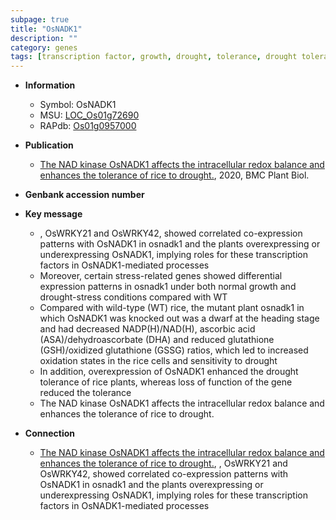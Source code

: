 ```yaml
---
subpage: true
title: "OsNADK1"
description: ""
category: genes
tags: [transcription factor, growth, drought, tolerance, drought tolerance, dwarf, Kinase, kinase]
---
```


* **Information**  
    + Symbol: OsNADK1  
    + MSU: [LOC_Os01g72690](http://rice.plantbiology.msu.edu/cgi-bin/ORF_infopage.cgi?orf=LOC_Os01g72690)  
    + RAPdb: [Os01g0957000](http://rapdb.dna.affrc.go.jp/viewer/gbrowse_details/irgsp1?name=Os01g0957000)  

* **Publication**  
    + [The NAD kinase OsNADK1 affects the intracellular redox balance and enhances the tolerance of rice to drought.](http://www.ncbi.nlm.nih.gov/pubmed?term=The+NAD+kinase+OsNADK1+affects+the+intracellular+redox+balance+and+enhances+the+tolerance+of+rice+to+drought.%5BTitle%5D), 2020, BMC Plant Biol.

* **Genbank accession number**  

* **Key message**  
    + , OsWRKY21 and OsWRKY42, showed correlated co-expression patterns with OsNADK1 in osnadk1 and the plants overexpressing or underexpressing OsNADK1, implying roles for these transcription factors in OsNADK1-mediated processes
    + Moreover, certain stress-related genes showed differential expression patterns in osnadk1 under both normal growth and drought-stress conditions compared with WT
    + Compared with wild-type (WT) rice, the mutant plant osnadk1 in which OsNADK1 was knocked out was a dwarf at the heading stage and had decreased NADP(H)/NAD(H), ascorbic acid (ASA)/dehydroascorbate (DHA) and reduced glutathione (GSH)/oxidized glutathione (GSSG) ratios, which led to increased oxidation states in the rice cells and sensitivity to drought
    + In addition, overexpression of OsNADK1 enhanced the drought tolerance of rice plants, whereas loss of function of the gene reduced the tolerance
    + The NAD kinase OsNADK1 affects the intracellular redox balance and enhances the tolerance of rice to drought.

* **Connection**  
    + [The NAD kinase OsNADK1 affects the intracellular redox balance and enhances the tolerance of rice to drought.](http://www.ncbi.nlm.nih.gov/pubmed?term=The+NAD+kinase+OsNADK1+affects+the+intracellular+redox+balance+and+enhances+the+tolerance+of+rice+to+drought.%5BTitle%5D), , OsWRKY21 and OsWRKY42, showed correlated co-expression patterns with OsNADK1 in osnadk1 and the plants overexpressing or underexpressing OsNADK1, implying roles for these transcription factors in OsNADK1-mediated processes



